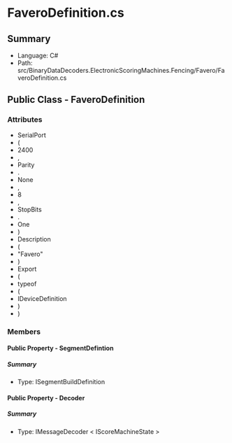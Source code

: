 ﻿# FaveroDefinition.cs

## Summary

* Language: C#
* Path: src/BinaryDataDecoders.ElectronicScoringMachines.Fencing/Favero/FaveroDefinition.cs

## Public Class - FaveroDefinition

### Attributes

 - SerialPort
 - (
 - 2400
 - ,
 - Parity
 - .
 - None
 - ,
 - 8
 - ,
 - StopBits
 - .
 - One
 - )
 - Description
 - (
 - "Favero"
 - )
 - Export
 - (
 - typeof
 - (
 - IDeviceDefinition
 - )
 - )

### Members

#### Public Property - SegmentDefintion

##### Summary

 * Type: ISegmentBuildDefinition 

#### Public Property - Decoder

##### Summary

 * Type: IMessageDecoder < IScoreMachineState > 

